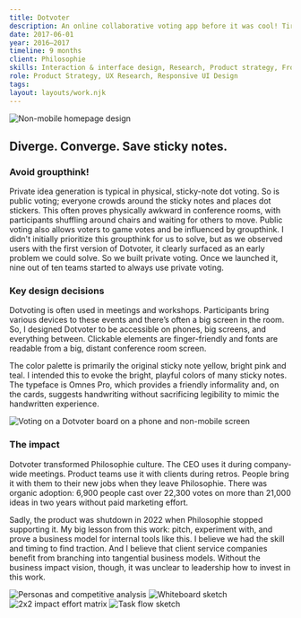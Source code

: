 ```yaml
---
title: Dotvoter
description: An online collaborative voting app before it was cool! Tired of crowding around a wall with your team to place dot votes? Ever need to include remote teammates? Product consulting teams at Philosophie had problems like this almost every day back in 2015. I led the design and development of Dotvoter to solve those problems.
date: 2017-06-01
year: 2016–2017
timeline: 9 months
client: Philosophie
skills: Interaction & interface design, Research, Product strategy, Front-end coding
role: Product Strategy, UX Research, Responsive UI Design
tags:
layout: layouts/work.njk
---
```


<img
  class='post-img'
  src='../../img/dotvoter/dotvoter-screenshot--wide.png'
  srcset=''
  alt='Non-mobile homepage design'
/>

<div class='usual-bottom'>
  <h2>Diverge. Converge. Save sticky notes.</h2>
  <h3>Avoid groupthink!</h3>
  <p>Private idea generation is typical in physical, sticky-note dot voting. So is public voting; everyone crowds around the sticky notes and places dot stickers. This often proves physically awkward in conference rooms, with participants shuffling around chairs and waiting for others to move. Public voting also allows voters to game votes and be influenced by groupthink. I didn't initially prioritize this groupthink for us to solve, but as we observed users with the first version of Dotvoter, it clearly surfaced as an early problem we could solve. So we built private voting. Once we launched it, nine out of ten teams started to always use private voting.</p>
</div>

### Key design decisions
Dotvoting is often used in meetings and workshops. Participants bring various devices to these events and there’s often a big screen in the room. So, I designed Dotvoter to be accessible on phones, big screens, and everything between. Clickable elements are finger-friendly and fonts are readable from a big, distant conference room screen.

The color palette is primarily the original sticky note yellow, bright pink and teal. I intended this to evoke the bright, playful colors of many sticky notes. The typeface is Omnes Pro, which provides a friendly informality and, on the cards, suggests handwriting without sacrificing legibility to mimic the handwritten experience.

<img
  class='post-img'
  src='../../img/dotvoter/dotvoter-screenshot--twoWidths.png'
  srcset=''
  alt='Voting on a Dotvoter board on a phone and non-mobile screen'
/>

### The impact
Dotvoter transformed Philosophie culture. The CEO uses it during company-wide meetings. Product teams use it with clients during retros. People bring it with them to their new jobs when they leave Philosophie. There was organic adoption: 6,900 people cast over 22,300 votes on more than 21,000 ideas in two years without paid marketing effort.

Sadly, the product was shutdown in 2022 when Philosophie stopped supporting it. My big lesson from this work: pitch, experiment with, and prove a business model for internal tools like this. I believe we had the skill and timing to find traction. And I believe that client service companies benefit from branching into tangential business models. Without the business impact vision, though, it was unclear to leadership how to invest in this work.

<img
  class='post-img'
  src='../../img/dotvoter/ux-strategy.png'
  srcset=''
  alt='Personas and competitive analysis'
/>
<img
  class='post-img'
  src='../../img/dotvoter/whiteboard-sketch.jpg'
  srcset=''
  alt='Whiteboard sketch'
/>
<img
  class='post-img'
  src='../../img/dotvoter/impact-effort.jpg'
  srcset=''
  alt='2x2 impact effort matrix'
/>
<img
  class='post-img'
  src='../../img/dotvoter/task-flow.jpg'
  srcset=''
  alt='Task flow sketch'
/>
